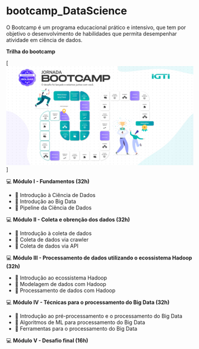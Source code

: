 # bootcamp_DataScience

O Bootcamp é um programa educacional prático e intensivo, que tem por objetivo o desenvolvimento de habilidades que
permita desempenhar atividade em ciência de dados.

 **Trilha do bootcamp**

[![](https://github.com/isaqueelcio/bootcamp_DataScience/blob/main/trilha.jpg)]

💻 **Módulo I - Fundamentos (32h)**

 - 📓 Introdução à Ciência de Dados
 - 📓 Introdução ao Big Data
 - 📓 Pipeline da Ciência de Dados

💻 **Módulo II - Coleta e obrenção dos dados (32h)**

 - 📓 Introdução à coleta de dados
 - 📓 Coleta de dados via crawler
 - 📓 Coleta de dados via API

💻 **Módulo III - Processamento de dados utilizando o ecossistema Hadoop (32h)**

 - 📓 Introdução ao ecossistema Hadoop
 - 📓 Modelagem de dados com Hadoop
 - 📓 Processamento de dados com Hadoop

💻 **Módulo IV - Técnicas para o processamento do Big Data (32h)**

 - 📓 Introdução ao pré-processamento e o processamento do Big Data
 - 📓 Algoritmos de ML para processamento do Big Data
 - 📓 Ferramentas para o processamento do Big Data

💻 **Módulo V - Desafio final (16h)**
